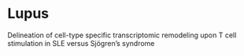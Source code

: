 # Lupus
Delineation of cell-type specific transcriptomic remodeling upon T cell stimulation in SLE versus Sjögren’s syndrome
